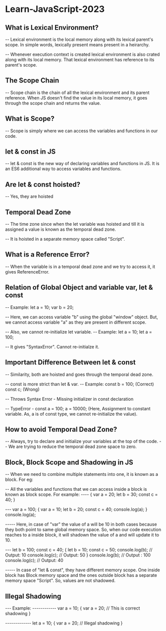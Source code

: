# Learn-JavaScript-2023

## What is Lexical Environment?

-- Lexical environment is the local memory along with its lexical parent's scope. In simple words, lexically present means present in a heirarchy.

-- Whenever execution context is created lexical environment is also crated along with its local memory. That lexical environment has reference to its parent's scope.

## The Scope Chain

-- Scope chain is the chain of all the lexical environment and its parent reference. When JS doesn't find the value in its local memory, it goes through the scope chain and returns the value.

## What is Scope?

-- Scope is simply where we can access the variables and functions in our code.

## let & const in JS

-- let & const is the new way of declaring variables and functions in JS. It is an ES6 additional way to access variables and functions.

## Are let & const hoisted?

-- Yes, they are hoisted

## Temporal Dead Zone

-- The time zone since when the let variable was hoisted and till it is assigned a value is known as the temporal dead zone.

-- It is hoisted in a separate memory space called "Script".

## What is a Reference Error?

-- When the variable is in a temporal dead zone and we try to access it, it gives ReferenceError.

## Relation of Global Object and variable var, let & const

-- Example: let a = 10;
var b = 20;

-- Here, we can access variable "b" using the global "window" object. But, we cannot access variable "a" as they are present in different scope.

-- Also, we cannot re-initialize let variable.
-- Example: let a = 10;
let a = 100;

-- It gives "SyntaxError". Cannot re-initialze it.

## Important Difference Between let & const

-- Similarity, both are hoisted and goes through the temporal dead zone.

-- const is more strict than let & var.
-- Example: const b = 100; (Correct)
const c; (Wrong)

-- Throws Syntax Error - Missing initializer in const declaration

-- TypeError - const a = 100;
a = 10000;
(Here, Assignment to constant variable. As, a is of const type, we cannot re-initialize the value).

## How to avoid Temporal Dead Zone?

-- Always, try to declare and initialize your variables at the top of the code.
-- We are trying to reduce the temporal dead zone space to zero.

## Block, Block Scope and Shadowing in JS

-- When we need to combine multiple statements into one, it is known as a block. For eg:

-- All the variables and functions that we can access inside a block is known as block scope. For example:
---- {
var a = 20;
let b = 30;
const c = 40;
}

--- var a = 100;
{
var a = 10;
let b = 20;
const c = 40;
console.log(a);
}
console.log(a);

----- Here, in case of "var" the value of a will be 10 in both cases because they both point to same global memory space. So, when our code execution reaches to a inside block, it will shadown the value of a and will update it to 10.

--- let b = 100;
const c = 40;
{
let b = 10;
const c = 50;
console.log(b); // Output: 10
console.log(c); // Output: 50
}
console.log(b); // Output : 100
console.log(c); // Output: 40

----- In case of "let & const", they have different memory scope. One inside block has Block memory space and the ones outside block has a separate memory space "Script". So, values are not shadowed.

## Illegal Shadowing

--- Example:
------------ var a = 10;
{
var a = 20; // This is correct shadowing
}

------------- let a = 10;
{
var a = 20; // Illegal shadowing
}
